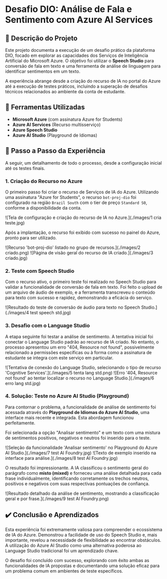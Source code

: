# Desafio DIO: Análise de Fala e Sentimento com Azure AI Services

## 📖 Descrição do Projeto

Este projeto documenta a execução de um desafio prático da plataforma DIO, focado em explorar as capacidades dos Serviços de Inteligência Artificial do Microsoft Azure. O objetivo foi utilizar o **Speech Studio** para conversão de fala em texto e uma ferramenta de análise de linguagem para identificar sentimentos em um texto.

A experiência abrange desde a criação do recurso de IA no portal do Azure até a execução de testes práticos, incluindo a superação de desafios técnicos relacionados ao ambiente da conta de estudante.

## 🤖 Ferramentas Utilizadas

* **Microsoft Azure** (com assinatura Azure for Students)
* **Azure AI Services** (Recurso multisserviço)
* **Azure Speech Studio**
* **Azure AI Studio** (Playground de Idiomas)

## 🚀 Passo a Passo da Experiência

A seguir, um detalhamento de todo o processo, desde a configuração inicial até os testes finais.

### 1. Criação do Recurso no Azure

O primeiro passo foi criar o recurso de Serviços de IA do Azure. Utilizando uma assinatura "Azure for Students", o recurso `bot-proj-dio` foi configurado na região `Brazil South` com o tier de preço `Standard S0`, conforme a disponibilidade da conta.

![Tela de configuração e criação do recurso de IA no Azure.](./images/1 cria teste.jpg)

Após a implantação, o recurso foi exibido com sucesso no painel do Azure, pronto para ser utilizado.

![Recurso 'bot-proj-dio' listado no grupo de recursos.](./images/2 criado.png)
![Página de visão geral do recurso de IA criado.](./images/3 criado.jpg)

### 2. Teste com Speech Studio

Com o recurso ativo, o primeiro teste foi realizado no Speech Studio para validar a funcionalidade de conversão de fala em texto. Foi feito o upload de um arquivo de áudio de exemplo, e a ferramenta transcreveu o conteúdo para texto com sucesso e rapidez, demonstrando a eficácia do serviço.

![Resultado do teste de conversão de áudio para texto no Speech Studio.](./images/4 test speech std.jpg)

### 3. Desafio com o Language Studio

A etapa seguinte foi testar a análise de sentimento. A tentativa inicial foi conectar o Language Studio padrão ao recurso de IA criado. No entanto, o processo apresentou um erro "404, Resource not found", possivelmente relacionado a permissões específicas ou à forma como a assinatura de estudante se integra com este serviço em particular.

![Tentativa de conexão do Language Studio, selecionando o tipo de recurso 'Cognitive Services'.](./images/5 tenta lang std.png)
![Erro '404, Resource not found' ao tentar localizar o recurso no Language Studio.](./images/6 erro lang std.jpg)

### 4. Solução: Teste no Azure AI Studio (Playground)

Para contornar o problema, a funcionalidade de análise de sentimento foi acessada através do **Playground de Idiomas do Azure AI Studio**, uma interface mais recente e integrada. Esta abordagem funcionou perfeitamente.

Foi selecionada a opção "Analisar sentimento" e um texto com uma mistura de sentimentos positivos, negativos e neutros foi inserido para o teste.

![Seleção da funcionalidade 'Analisar sentimento' no Playground do Azure AI Studio.](./images/7 test AI Foundry.jpg)
![Texto de exemplo inserido na interface para análise.](./images/8 test AI Foundry.jpg)

O resultado foi impressionante. A IA classificou o sentimento geral do parágrafo como **misto (mixed)** e forneceu uma análise detalhada para cada frase individualmente, identificando corretamente os trechos neutros, positivos e negativos com suas respectivas pontuações de confiança.

![Resultado detalhado da análise de sentimento, mostrando a classificação geral e por frase.](./images/9 test AI Foundry.png)

## ✔️ Conclusão e Aprendizados

Esta experiência foi extremamente valiosa para compreender o ecossistema de IA do Azure. Demonstrou a facilidade de uso do Speech Studio e, mais importante, revelou a necessidade de flexibilidade ao encontrar obstáculos. A utilização do Azure AI Studio como uma alternativa poderosa ao Language Studio tradicional foi um aprendizado chave.

O desafio foi concluído com sucesso, explorando com êxito ambas as funcionalidades de IA propostas e documentando uma solução eficaz para um problema comum em ambientes de teste específicos.
